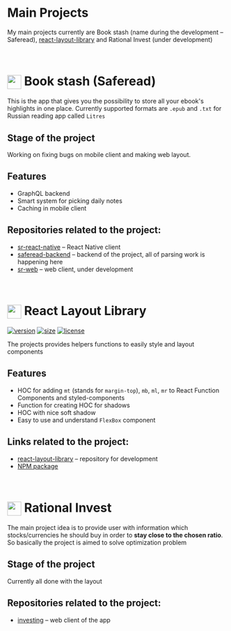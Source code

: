 # Main Projects

My main projects currently are Book stash (name during the development – Saferead), [react-layout-library](https://www.npmjs.com/package/react-layout-library) and Rational Invest (under development)

<br>

# <img width="32px" align="center" src="https://user-images.githubusercontent.com/32079387/110068727-58df0580-7d87-11eb-8a1e-d1ab23b29c56.png" /> Book stash (Saferead)

This is the app that gives you the possibility to store all your ebook's highlights in one place. Currently supported formats are `.epub` and `.txt` for Russian reading app called `Litres`

## Stage of the project

Working on fixing bugs on mobile client and making web layout.

## Features

- GraphQL backend
- Smart system for picking daily notes
- Caching in mobile client

## Repositories related to the project:

- [sr-react-native](https://github.com/bacebu4/sr-react-native) – React Native client
- [saferead-backend](https://github.com/bacebu4/saferead-backend) – backend of the project, all of parsing work is happening here
- [sr-web](https://github.com/bacebu4/sr-web) – web client, under development

<br>

# <img width="32px" align="center" src="https://user-images.githubusercontent.com/32079387/111699198-deaf8600-8848-11eb-8dcf-9cbc20a702b1.png" /> React Layout Library

[![version](https://img.shields.io/npm/v/react-layout-library.svg?style=flat-square)](https://www.npmjs.com/package/react-layout-library)
[![size](https://img.shields.io/badge/self%20size-2.82%20kB-green)](https://bundlephobia.com/result?p=react-layout-library@1.0.1)
[![license](https://img.shields.io/github/license/mashape/apistatus.svg?style=flat-square)](http://opensource.org/licenses/MIT)

The projects provides helpers functions to easily style and layout components

## Features

- HOC for adding `mt` (stands for `margin-top`), `mb`, `ml`, `mr` to React Function Components and styled-components
- Function for creating HOC for shadows
- HOC with nice soft shadow
- Easy to use and understand `FlexBox` component

## Links related to the project:

- [react-layout-library](https://github.com/bacebu4/react-layout-library) – repository for development
- [NPM package](https://www.npmjs.com/package/react-layout-library)

<br>

# <img width="32px" align="center" src="https://user-images.githubusercontent.com/32079387/110068955-d0ad3000-7d87-11eb-8f8a-60e69d010933.png" /> Rational Invest

The main project idea is to provide user with information which stocks/currencies he should buy in order to **stay close to the chosen ratio**.
So basically the project is aimed to solve optimization problem

## Stage of the project

Currently all done with the layout

## Repositories related to the project:

- [investing](https://github.com/bacebu4/investing) – web client of the app
